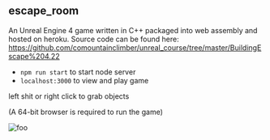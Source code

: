 ## escape_room

An Unreal Engine 4 game written in C++ packaged into web assembly and hosted on heroku. Source code can be found here: https://github.com/comountainclimber/unreal_course/tree/master/BuildingEscape%204.22

- `npm run start` to start node server
- `localhost:3000` to view and play game

left shit or right click to grab objects

(A 64-bit browser is required to run the game)

![foo](./screen_shot.png "Game Screenshot")
